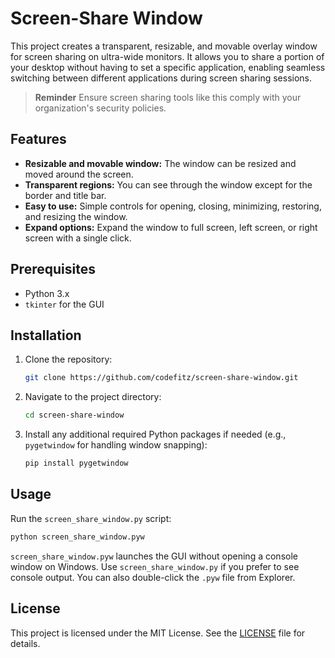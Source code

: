 # Screen-Share Window

This project creates a transparent, resizable, and movable overlay window for screen sharing on ultra-wide monitors. It allows you to share a portion of your desktop without having to set a specific application, enabling seamless switching between different applications during screen sharing sessions.

> **Reminder**
> Ensure screen sharing tools like this comply with your organization's security policies.

## Features

- **Resizable and movable window:** The window can be resized and moved around the screen.
- **Transparent regions:** You can see through the window except for the border and title bar.
- **Easy to use:** Simple controls for opening, closing, minimizing, restoring, and resizing the window.
- **Expand options:** Expand the window to full screen, left screen, or right screen with a single click.

## Prerequisites

- Python 3.x
- `tkinter` for the GUI

## Installation

1. Clone the repository:

   ```bash
   git clone https://github.com/codefitz/screen-share-window.git
   ```

2. Navigate to the project directory:

   ```bash
   cd screen-share-window
   ```

3. Install any additional required Python packages if needed (e.g., `pygetwindow` for handling window snapping):

   ```bash
   pip install pygetwindow
   ```

## Usage

Run the `screen_share_window.py` script:

```bash
python screen_share_window.pyw
```

`screen_share_window.pyw` launches the GUI without opening a console window on
Windows. Use `screen_share_window.py` if you prefer to see console output. You
can also double-click the `.pyw` file from Explorer.

## License

This project is licensed under the MIT License. See the [LICENSE](../LICENSE) file for details.
